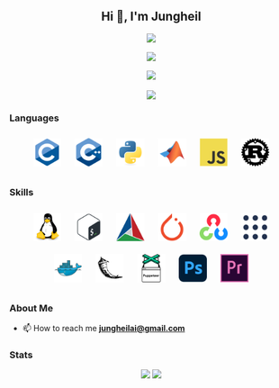<h2 align="center">Hi 👋, I'm Jungheil</h2>

<p align="center">
  <img
    src="https://readme-typing-svg.demolab.com?font=Fira+Code&pause=1000&color=006795&center=true&vCenter=true&random=true&width=435&lines=sudo+rm+-rf+.%2Frepositories" />
</p>

<p align="center"><img
    src="https://komarev.com/ghpvc/?username=jungheil&abbreviated=true&color=006795&style=for-the-badge" /></p>
<p align="center"><img src="https://github-profile-trophy.vercel.app/?username=jungheil&row=2&column=3&theme=oldie"
    height="250" />
</p>

<p align="center"><img align="center"
    src="https://streak-stats.demolab.com/?user=jungheil&count_private=true&show_icons=true" height="150" /></p>

### Languages

<div align="center">
  <a href="https://www.cprogramming.com/" target="_blank"><img style="margin: 10px"
      src="https://raw.githubusercontent.com/devicons/devicon/master/icons/c/c-original.svg" alt="C" height="50" /></a>
  <a href="https://www.cplusplus.com/" target="_blank"><img style="margin: 10px"
      src="https://raw.githubusercontent.com/devicons/devicon/master/icons/cplusplus/cplusplus-original.svg" alt="C++"
      height="50" /></a>
  <a href="https://www.python.org/" target="_blank"><img style="margin: 10px"
      src="https://raw.githubusercontent.com/devicons/devicon/master/icons/python/python-original.svg" alt="Python"
      height="50" /></a>
  <a href="https://www.mathworks.com/" target="_blank"><img style="margin: 10px"
      src="https://raw.githubusercontent.com/devicons/devicon/master/icons/matlab/matlab-original.svg" alt="Matlab"
      height="50" /></a>
  <a href="https://www.javascript.com/" target="_blank"><img style="margin: 10px"
      src="https://raw.githubusercontent.com/devicons/devicon/master/icons/javascript/javascript-original.svg"
      alt="JavaScript" height="50" /></a>
  <a href="https://www.rust-lang.org/" target="_blank"><img style="margin: 10px"
      src="https://raw.githubusercontent.com/devicons/devicon/master/icons/rust/rust-original.svg" alt="Rust"
      height="50" /></a>
</div>

### Skills

<div align="center">
  <a href="https://www.linux.org/" target="_blank"><img style="margin: 10px"
      src="https://raw.githubusercontent.com/devicons/devicon/master/icons/linux/linux-original.svg" alt="Linux"
      height="50" /></a>
  <a href="https://www.gnu.org/software/bash/" target="_blank"><img style="margin: 10px"
      src="https://raw.githubusercontent.com/devicons/devicon/master/icons/bash/bash-original.svg" alt="Bash"
      height="50" /></a>
  <a href="https://cmake.org/" target="_blank"><img style="margin: 10px"
      src="https://raw.githubusercontent.com/devicons/devicon/master/icons/cmake/cmake-original.svg" alt="CMake"
      height="50" /></a>
  <a href="https://pytorch.org/" target="_blank"><img style="margin: 10px"
      src="https://raw.githubusercontent.com/devicons/devicon/master/icons/pytorch/pytorch-original.svg" alt="Pytorch"
      height="50" /></a>
  <a href="https://opencv.org/" target="_blank"><img style="margin: 10px"
      src="https://raw.githubusercontent.com/devicons/devicon/master/icons/opencv/opencv-original.svg" alt="OpenCV"
      height="50" /></a>
  <a href="https://ros.org/" target="_blank"><img style="margin: 10px"
      src="https://raw.githubusercontent.com/devicons/devicon/master/icons/ros/ros-original.svg" alt="ROS"
      height="50" /></a>
  <a href="https://www.docker.com/" target="_blank"><img style="margin: 10px"
      src="https://raw.githubusercontent.com/devicons/devicon/master/icons/docker/docker-original.svg" alt="Docker"
      height="50" /></a>
  <a href="https://flask.palletsprojects.com/" target="_blank"><img style="margin: 10px"
      src="https://raw.githubusercontent.com/devicons/devicon/master/icons/flask/flask-original.svg" alt="Flask"
      height="50" /></a>
  <a href="https://pptr.dev/" target="_blank"><img style="margin: 10px"
      src="https://raw.githubusercontent.com/devicons/devicon/master/icons/puppeteer/puppeteer-original.svg"
      alt="Puppeteer" height="50" /></a>
  <a href="https://www.adobe.com/in/products/photoshop.html" target="_blank"><img style="margin: 10px"
      src="https://raw.githubusercontent.com/devicons/devicon/master/icons/photoshop/photoshop-original.svg"
      alt="Photoshop" height="50" /></a>
  <a href="https://www.adobe.com/in/products/premiere.html" target="_blank"><img style="margin: 10px"
      src="https://raw.githubusercontent.com/devicons/devicon/master/icons/premierepro/premierepro-original.svg"
      alt="Premiere Pro" height="50" /></a>
</div>

### About Me

- 📫 How to reach me **<jungheilai@gmail.com>**

### Stats

<div align="center">
  <img src="https://github-readme-stats.vercel.app/api?username=jungheil&show_icons=true" height="150" />
  <img src="https://github-readme-stats.vercel.app/api/top-langs/?username=jungheil&layout=compact" height="150" />
</div>
